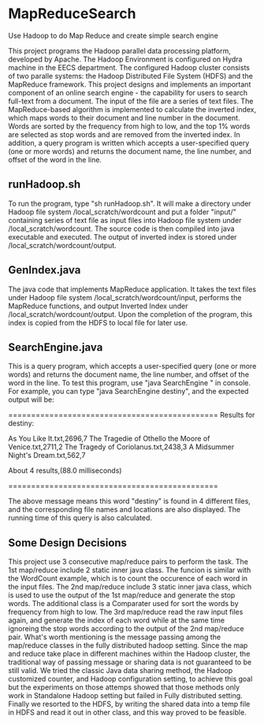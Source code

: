 MapReduceSearch
===============
Use Hadoop to do Map Reduce and create simple search engine

This project programs the Hadoop parallel data processing platform, developed by Apache.
The Hadoop Environment is configured on Hydra machine in the EECS department. The configured
Hadoop cluster consists of two paralle systems: the Hadoop Distributed File System (HDFS) and
the MapReduce framework. This project designs and implements an important component of an
online search engine - the capability for users to search full-text from a document. The input
of the file are a series of text files. The MapReduce-based algorithm is implemented to
calculate the inverted index, which maps words to their document and line number in the
document. Words are sorted by the frequency from high to low, and the top 1% words are
selected as stop words and are removed from the inverted index. In addition, a query program
is written which accepts a user-specified query (one or more words) and returns the document
name, the line number, and offset of the word in the line.

runHadoop.sh
---------------------------------------------------
To run the program, type "sh runHadoop.sh". It will make a directory under Hadoop file system
/local_scratch/wordcount and put a folder "input/" containing series of text file as input 
files into Hadoop file system under /local_scratch/wordcount. The source code is then compiled
into java executable and executed. The output of inverted index is stored under 
/local_scratch/wordcount/output.

GenIndex.java
---------------------------------------------------
The java code that implements MapReduce application. It takes the text files under Hadoop file
system /local_scratch/wordcount/input, performs the MapReduce functions, and output Inverted
Index under /local_scratch/wordcount/output. Upon the completion of the program, this index is 
copied from the HDFS to local file for later use.

SearchEngine.java
---------------------------------------------------
This is a query program, which accepts a user-specified query (one or more words) and returns
the document  name, the line number, and offset of the word in the line. To test this program, 
use "java SearchEngine <keyword>" in console. For example, you can type "java SearchEngine destiny", 
and the expected output will be:

==============================================
Results for destiny:

As You Like It.txt,2696,7
The Tragedie of Othello the Moore of Venice.txt,2711,2
The Tragedy of Coriolanus.txt,2438,3
A Midsummer Night's Dream.txt,562,7

About 4 results,(88.0 milliseconds)

==============================================

The above message means this word "destiny" is found in 4 different files, and the corresponding 
file names and locations are also displayed. The running time of this query is also calculated.


Some Design Decisions
---------------------------------------------------
This project use 3 consecutive map/reduce pairs to perform the task. The 1st map/reduce include 2 static inner java class. The funcion is similar with the WordCount example, which is to count the occurence of each word in the input files. The 2nd map/reduce include 3 static inner java class, which is used to use the output of the 1st map/reduce and generate the stop words. The additional class is a Comparater used for sort the words by frequency from high to low. The 3rd map/reduce read the raw input files again, and generate the index of each word while at the same time ignoreing the stop words according to the output of the 2nd map/reduce pair. 
What's worth mentioning is the message passing among the map/reduce classes in the fully distributed hadoop setting. Since the map and reduce take place in different machines within the Hadoop cluster, the traditional way of passing message or sharing data is not guaranteed to be still valid. We tried the classic Java data sharing method, the Hadoop customized counter, and Hadoop configuration setting, to achieve this goal but the experiments on those attemps showed that those methods only work in Standalone Hadoop setting but failed in Fully distributed setting. Finally we resorted to the HDFS, by writing the shared data into a temp file in HDFS and read it out in other class, and this way proved to be feasible.





